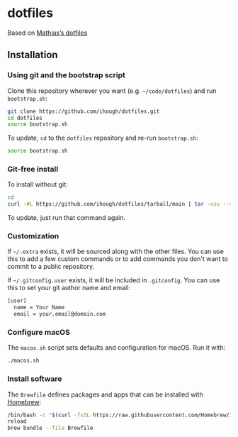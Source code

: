 # dotfiles

Based on [Mathias’s dotfiles](https://github.com/mathiasbynens/dotfiles.git)

## Installation

### Using git and the bootstrap script

Clone this repository wherever you want (e.g. `~/code/dotfiles`) and run `bootstrap.sh`:

```bash
git clone https://github.com/ihough/dotfiles.git
cd dotfiles
source bootstrap.sh
```

To update, `cd` to the `dotfiles` repository and re-run `bootstrap.sh`:

```bash
source bootstrap.sh
```

### Git-free install

To install without git:

```bash
cd
curl -#L https://github.com/ihough/dotfiles/tarball/main | tar -xzv --strip-components 1 --exclude={bootstrap.sh,LICENSE-MIT.txt,README.md}
```

To update, just run that command again.

### Customization

If `~/.extra` exists, it will be sourced along with the other files. You can use this to add a few custom commands or to add commands you don't want to commit to a public repository.

If `~/.gitconfig.user` exists, it will be included in `.gitconfig`. You can use this to set your git author name and email:

```bash
[user]
  name = Your Name
  email = your.email@domain.com
```

### Configure macOS

The `macos.sh` script sets defaults and configuration for macOS. Run it with:

```bash
./macos.sh
```

### Install software

The `Brewfile` defines packages and apps that can be installed with [Homebrew](https://brew.sh/):

```bash
/bin/bash -c "$(curl -fsSL https://raw.githubusercontent.com/Homebrew/install/HEAD/install.sh)"
reload
brew bundle --file Brewfile
```
